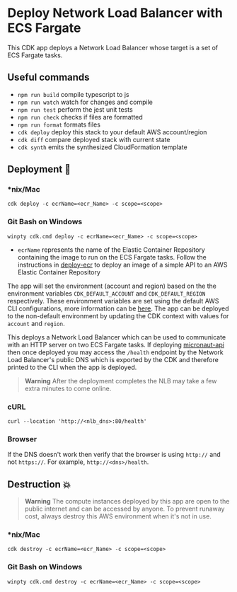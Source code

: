 # Deploy Network Load Balancer with ECS Fargate

This CDK app deploys a Network Load Balancer whose target is a set of ECS Fargate tasks.

## Useful commands

- `npm run build` compile typescript to js
- `npm run watch` watch for changes and compile
- `npm run test` perform the jest unit tests
- `npm run check` checks if files are formatted
- `npm run format` formats files
- `cdk deploy` deploy this stack to your default AWS account/region
- `cdk diff` compare deployed stack with current state
- `cdk synth` emits the synthesized CloudFormation template

## Deployment :rocket:

### \*nix/Mac

`cdk deploy -c ecrName=<ecr_Name> -c scope=<scope>`

### Git Bash on Windows

`winpty cdk.cmd deploy -c ecrName=<ecr_Name> -c scope=<scope>`

- `ecrName` represents the name of the Elastic Container Repository containing the image to run on the ECS Fargate tasks. Follow the instructions in [deploy-ecr](../deploy-ecr/README.md) to deploy an image of a simple API to an AWS Elastic Container Repository

The app will set the environment (account and region) based on the the environment variables `CDK_DEFAULT_ACCOUNT` and `CDK_DEFAULT_REGION` respectively. These environment variables are set using the default AWS CLI configurations, more information can be [here](https://docs.aws.amazon.com/cdk/v2/guide/environments.html). The app can be deployed to the non-default environment by updating the CDK context with values for `account` and `region`.

This deploys a Network Load Balancer which can be used to communicate with an HTTP server on two ECS Fargate tasks. If deploying [micronaut-api](../api/README.md) then once deployed you may access the `/health` endpoint by the Network Load Balancer's public DNS which is exported by the CDK and therefore printed to the CLI when the app is deployed.

> **Warning** After the deployment completes the NLB may take a few extra minutes to come online.

### cURL

`curl --location 'http://<nlb_dns>:80/health'`

### Browser

If the DNS doesn't work then verify that the browser is using `http://` and not `https://`. For example, `http://<dns>/health`.

## Destruction :boom:

> **Warning** The compute instances deployed by this app are open to the public internet and can be accessed by anyone. To prevent runaway cost, always destroy this AWS environment when it's not in use.

### \*nix/Mac

`cdk destroy -c ecrName=<ecr_Name> -c scope=<scope>`

### Git Bash on Windows

`winpty cdk.cmd destroy -c ecrName=<ecr_Name> -c scope=<scope>`
